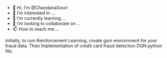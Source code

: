 - 👋 Hi, I’m @ChandanaGouri
- 👀 I’m interested in ...
- 🌱 I’m currently learning ...
- 💞️ I’m looking to collaborate on ...
- 📫 How to reach me ...

<!---
ChandanaGouri/ChandanaGouri is a ✨ special ✨ repository because its `README.md` (this file) appears on your GitHub profile.
You can click the Preview link to take a look at your changes.
--->
Initially, to rum Reinforcement Learning, create gym environment for your fraud data.
Then Implementation of credit card fraud detection DQN python file.
